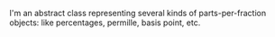 I'm an abstract class representing several kinds of parts-per-fraction objects: like percentages, permille, basis point, etc.